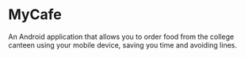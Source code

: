 # MyCafe
An Android application that allows you to order food from the college canteen using your mobile device, saving you time and avoiding lines.
